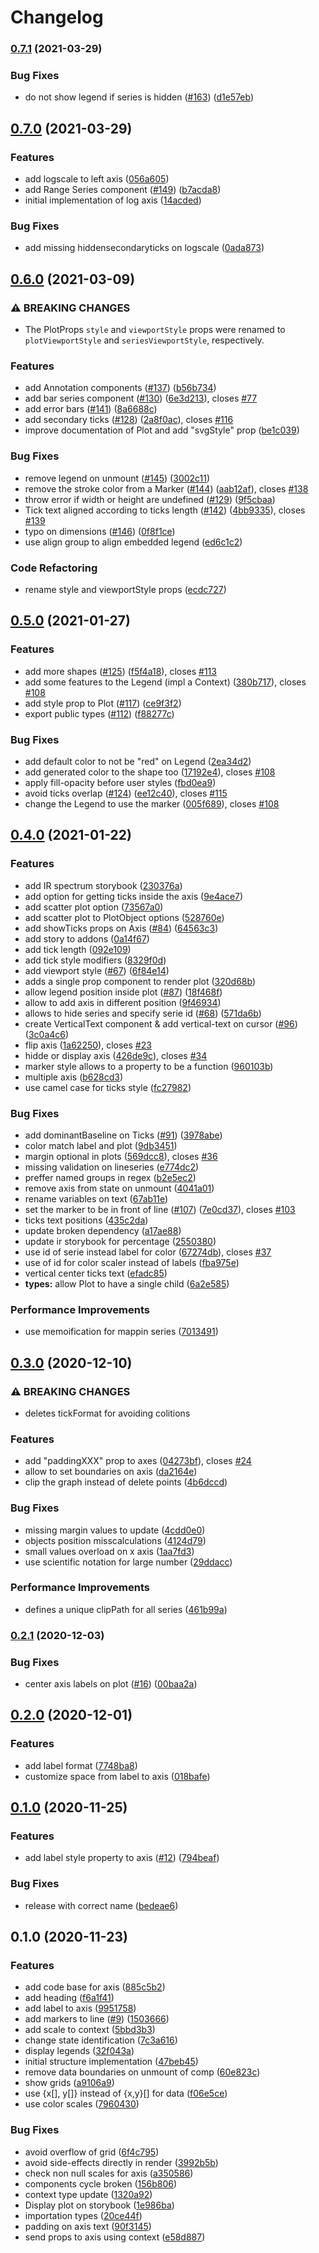 # Changelog

### [0.7.1](https://www.github.com/zakodium/react-plot/compare/v0.7.0...v0.7.1) (2021-03-29)


### Bug Fixes

* do not show legend if series is hidden ([#163](https://www.github.com/zakodium/react-plot/issues/163)) ([d1e57eb](https://www.github.com/zakodium/react-plot/commit/d1e57eb0765ab53bda67675de556265cc6bcfcff))

## [0.7.0](https://www.github.com/zakodium/react-plot/compare/v0.6.0...v0.7.0) (2021-03-29)


### Features

* add logscale to left axis ([056a605](https://www.github.com/zakodium/react-plot/commit/056a605a9361a56501dda7c75ffc5104287ef7aa))
* add Range Series component ([#149](https://www.github.com/zakodium/react-plot/issues/149)) ([b7acda8](https://www.github.com/zakodium/react-plot/commit/b7acda8173e3e30985329ee2e5db96100afa2d8f))
* initial implementation of log axis ([14acded](https://www.github.com/zakodium/react-plot/commit/14acded701e9310595e286bcf68bec48fa64f5d4))


### Bug Fixes

* add missing hiddensecondaryticks on logscale ([0ada873](https://www.github.com/zakodium/react-plot/commit/0ada8734179021616063cbd1374582ef2c792676))

## [0.6.0](https://www.github.com/zakodium/react-plot/compare/v0.5.0...v0.6.0) (2021-03-09)


### ⚠ BREAKING CHANGES

* The PlotProps `style` and `viewportStyle` props were renamed to `plotViewportStyle` and `seriesViewportStyle`, respectively.

### Features

* add Annotation components ([#137](https://www.github.com/zakodium/react-plot/issues/137)) ([b56b734](https://www.github.com/zakodium/react-plot/commit/b56b73403735b59635756ed043fd6d225513dbc9))
* add bar series component ([#130](https://www.github.com/zakodium/react-plot/issues/130)) ([6e3d213](https://www.github.com/zakodium/react-plot/commit/6e3d21329cbd867fb05cb5d85c0576d700be867a)), closes [#77](https://www.github.com/zakodium/react-plot/issues/77)
* add error bars  ([#141](https://www.github.com/zakodium/react-plot/issues/141)) ([8a6688c](https://www.github.com/zakodium/react-plot/commit/8a6688c8c2868f89037e30e3fbab8f54723ce47b))
* add secondary ticks  ([#128](https://www.github.com/zakodium/react-plot/issues/128)) ([2a8f0ac](https://www.github.com/zakodium/react-plot/commit/2a8f0ac4a79b4760d5a92ebb61121462712e9885)), closes [#116](https://www.github.com/zakodium/react-plot/issues/116)
* improve documentation of Plot and add "svgStyle" prop ([be1c039](https://www.github.com/zakodium/react-plot/commit/be1c0398f7e0dcb52d80394506491ffbed487d2e))


### Bug Fixes

* remove legend on unmount ([#145](https://www.github.com/zakodium/react-plot/issues/145)) ([3002c11](https://www.github.com/zakodium/react-plot/commit/3002c11c2ba75873fd7c74c16270454e239aaaa8))
* remove the stroke color from a Marker ([#144](https://www.github.com/zakodium/react-plot/issues/144)) ([aab12af](https://www.github.com/zakodium/react-plot/commit/aab12af970785ff451352dd515e2716cb1ea236a)), closes [#138](https://www.github.com/zakodium/react-plot/issues/138)
* throw error if width or height are undefined ([#129](https://www.github.com/zakodium/react-plot/issues/129)) ([9f5cbaa](https://www.github.com/zakodium/react-plot/commit/9f5cbaa6db1135cb3f417f31bf14306564b0736c))
* Tick text aligned according to ticks length ([#142](https://www.github.com/zakodium/react-plot/issues/142)) ([4bb9335](https://www.github.com/zakodium/react-plot/commit/4bb9335bc1df6b994e3275651a8f035efb6b354e)), closes [#139](https://www.github.com/zakodium/react-plot/issues/139)
* typo on dimensions ([#146](https://www.github.com/zakodium/react-plot/issues/146)) ([0f8f1ce](https://www.github.com/zakodium/react-plot/commit/0f8f1ce132fa2e0921ee4f7738b27edcecb11db0))
* use align group to align embedded legend ([ed6c1c2](https://www.github.com/zakodium/react-plot/commit/ed6c1c29d91ac2d53d01275ccd16ee6f2a37fd2f))


### Code Refactoring

* rename style and viewportStyle props ([ecdc727](https://www.github.com/zakodium/react-plot/commit/ecdc72736c554b5a5b1c56c6c9fd1b5350abad3f))

## [0.5.0](https://www.github.com/zakodium/react-plot/compare/v0.4.0...v0.5.0) (2021-01-27)


### Features

* add more shapes ([#125](https://www.github.com/zakodium/react-plot/issues/125)) ([f5f4a18](https://www.github.com/zakodium/react-plot/commit/f5f4a185ddb7962f440a6938adb2939e1e00c6af)), closes [#113](https://www.github.com/zakodium/react-plot/issues/113)
* add some features to the Legend (impl a Context) ([380b717](https://www.github.com/zakodium/react-plot/commit/380b717e3903e598427a6dd25fbc50cda2086d4a)), closes [#108](https://www.github.com/zakodium/react-plot/issues/108)
* add style prop to Plot ([#117](https://www.github.com/zakodium/react-plot/issues/117)) ([ce9f3f2](https://www.github.com/zakodium/react-plot/commit/ce9f3f26d4f90a9190aba74fc6399721697c5bce))
* export public types ([#112](https://www.github.com/zakodium/react-plot/issues/112)) ([f88277c](https://www.github.com/zakodium/react-plot/commit/f88277cf959c9b162bc2c8758441a31f4f76afdb))


### Bug Fixes

* add default color to not be "red" on Legend ([2ea34d2](https://www.github.com/zakodium/react-plot/commit/2ea34d2bf4dd350a04fe970f114b91d0bf8dce62))
* add generated color to the shape too ([17192e4](https://www.github.com/zakodium/react-plot/commit/17192e454dfb29aa2e002b13fb8f3d347adeb9af)), closes [#108](https://www.github.com/zakodium/react-plot/issues/108)
* apply fill-opacity before user styles ([fbd0ea9](https://www.github.com/zakodium/react-plot/commit/fbd0ea9857087e57367c33cf922cf36a9210b291))
* avoid ticks overlap  ([#124](https://www.github.com/zakodium/react-plot/issues/124)) ([ee12c40](https://www.github.com/zakodium/react-plot/commit/ee12c401f90919f4114e98d6d51a50e3391e4769)), closes [#115](https://www.github.com/zakodium/react-plot/issues/115)
* change the Legend to use the marker ([005f689](https://www.github.com/zakodium/react-plot/commit/005f6899fb798fc89682ee8f9da2a8d5d2be1e60)), closes [#108](https://www.github.com/zakodium/react-plot/issues/108)

## [0.4.0](https://www.github.com/zakodium/react-plot/compare/v0.3.0...v0.4.0) (2021-01-22)


### Features

* add IR spectrum storybook ([230376a](https://www.github.com/zakodium/react-plot/commit/230376afc4ba4feec49637582c52375d460ddfc7))
* add option for getting ticks inside the axis ([9e4ace7](https://www.github.com/zakodium/react-plot/commit/9e4ace75fb6baafed2131ab39fdff68dcfdbb5d1))
* add scatter plot option ([73567a0](https://www.github.com/zakodium/react-plot/commit/73567a022c6254fa62172ae8124fd9bd19327c56))
* add scatter plot to PlotObject options ([528760e](https://www.github.com/zakodium/react-plot/commit/528760eeeae8aaeab2334c14f4a448733eb17e80))
* add showTicks props on Axis ([#84](https://www.github.com/zakodium/react-plot/issues/84)) ([64563c3](https://www.github.com/zakodium/react-plot/commit/64563c35b501005afe0026b926ddc48c3fe14061))
* add story to addons ([0a14f67](https://www.github.com/zakodium/react-plot/commit/0a14f678319e4bb59b6013150b1c80de9b542ed9))
* add tick length ([092e109](https://www.github.com/zakodium/react-plot/commit/092e109a96b87f5d35dfb6602777d90df4d8aa34))
* add tick style modifiers ([8329f0d](https://www.github.com/zakodium/react-plot/commit/8329f0d40f8297e687012106bad8a6454edc0104))
* add viewport style ([#67](https://www.github.com/zakodium/react-plot/issues/67)) ([6f84e14](https://www.github.com/zakodium/react-plot/commit/6f84e1424b10d3c18a5ea6aa5fedec9467beb283))
* adds a single prop component to render plot ([320d68b](https://www.github.com/zakodium/react-plot/commit/320d68bc2d6446912818b941991ed6773da9c52f))
* allow legend position inside plot ([#87](https://www.github.com/zakodium/react-plot/issues/87)) ([18f468f](https://www.github.com/zakodium/react-plot/commit/18f468fdea0f60169d1e51c847168eb2275a75cb))
* allow to add axis in different position ([9f46934](https://www.github.com/zakodium/react-plot/commit/9f46934cecf5cb4ef1087e2f97de0edd5ee6b186))
* allows to hide series and specify serie id ([#68](https://www.github.com/zakodium/react-plot/issues/68)) ([571da6b](https://www.github.com/zakodium/react-plot/commit/571da6b92e27145b80bec88d0843d00f31288ddd))
* create VerticalText component & add vertical-text on cursor ([#96](https://www.github.com/zakodium/react-plot/issues/96)) ([3c0a4c6](https://www.github.com/zakodium/react-plot/commit/3c0a4c6f3b930171a2820e3e2ad874adbac55f91))
* flip axis ([1a62250](https://www.github.com/zakodium/react-plot/commit/1a62250bc338b8c3e7e856fb9c6297625153ddb8)), closes [#23](https://www.github.com/zakodium/react-plot/issues/23)
* hidde or display axis ([426de9c](https://www.github.com/zakodium/react-plot/commit/426de9c99697b980cac0b880cd015f4191518bd3)), closes [#34](https://www.github.com/zakodium/react-plot/issues/34)
* marker style allows to a property to be a function ([960103b](https://www.github.com/zakodium/react-plot/commit/960103ba0f71b8c2c7107dc3648c6bb956580767))
* multiple axis ([b628cd3](https://www.github.com/zakodium/react-plot/commit/b628cd32d2dc23b91604667d51017cfab52f1493))
* use camel case for ticks style ([fc27982](https://www.github.com/zakodium/react-plot/commit/fc27982e26c897ad588ef5e49909e4c2e3973b76))


### Bug Fixes

* add dominantBaseline on Ticks ([#91](https://www.github.com/zakodium/react-plot/issues/91)) ([3978abe](https://www.github.com/zakodium/react-plot/commit/3978abe62925921534a9401a006cfc9d8cf7404a))
* color match label and plot ([9db3451](https://www.github.com/zakodium/react-plot/commit/9db3451a9180d837684450ea16ab67b216ac4a9b))
* margin optional in plots ([569dcc8](https://www.github.com/zakodium/react-plot/commit/569dcc889898a9ca06c5b4b1fd54adf1cd3892ef)), closes [#36](https://www.github.com/zakodium/react-plot/issues/36)
* missing validation on lineseries ([e774dc2](https://www.github.com/zakodium/react-plot/commit/e774dc28d4ca1c69f80eff5504c1d39e2b41a617))
* preffer named groups in regex ([b2e5ec2](https://www.github.com/zakodium/react-plot/commit/b2e5ec2d4a7c878439cd7f474098db5b2c1806dc))
* remove axis from state on unmount ([4041a01](https://www.github.com/zakodium/react-plot/commit/4041a01eb27e121be6ba0faa5b2a6b839d4c2078))
* rename variables on text ([67ab11e](https://www.github.com/zakodium/react-plot/commit/67ab11ef0be83958de1c10238e6829be8270e22d))
* set the marker to be in front of line ([#107](https://www.github.com/zakodium/react-plot/issues/107)) ([7e0cd37](https://www.github.com/zakodium/react-plot/commit/7e0cd3796b8dbd6852d58836a9cf667dcc1599eb)), closes [#103](https://www.github.com/zakodium/react-plot/issues/103)
* ticks text positions ([435c2da](https://www.github.com/zakodium/react-plot/commit/435c2da978b746cb75c1ce769621326f61bed6f6))
* update broken dependency ([a17ae88](https://www.github.com/zakodium/react-plot/commit/a17ae88a6e3a69c3ae566eea1f62a737e3008793))
* update ir storybook for percentage ([2550380](https://www.github.com/zakodium/react-plot/commit/255038052d96d47a186973aa5532b502c20085b0))
* use id of serie instead label for color ([67274db](https://www.github.com/zakodium/react-plot/commit/67274db7dd5d3d0d40211843e9ec3b2025b37ebe)), closes [#37](https://www.github.com/zakodium/react-plot/issues/37)
* use of id for color scaler instead of labels ([fba975e](https://www.github.com/zakodium/react-plot/commit/fba975ea11475868cac18f3999ce501a343b44ed))
* vertical center ticks text ([efadc85](https://www.github.com/zakodium/react-plot/commit/efadc85754d51320e588568a05d8e8ff1ae52e10))
* **types:** allow Plot to have a single child ([6a2e585](https://www.github.com/zakodium/react-plot/commit/6a2e58500c1a3168e9186c18c6bf8642e31b61cb))


### Performance Improvements

* use memoification for mappin series ([7013491](https://www.github.com/zakodium/react-plot/commit/7013491ec26cc1e7a3ff4c2a3e6120ad74faa1f1))

## [0.3.0](https://www.github.com/zakodium/react-plot/compare/v0.2.1...v0.3.0) (2020-12-10)

### ⚠ BREAKING CHANGES

- deletes tickFormat for avoiding colitions

### Features

- add "paddingXXX" prop to axes ([04273bf](https://www.github.com/zakodium/react-plot/commit/04273bf2aba097887e58e6a6b327f8975297ef45)), closes [#24](https://www.github.com/zakodium/react-plot/issues/24)
- allow to set boundaries on axis ([da2164e](https://www.github.com/zakodium/react-plot/commit/da2164e2f06ff93bab8a08a29d68a046a1444720))
- clip the graph instead of delete points ([4b6dccd](https://www.github.com/zakodium/react-plot/commit/4b6dccd9a501b9690fabf0f9e789733ba2b7da84))

### Bug Fixes

- missing margin values to update ([4cdd0e0](https://www.github.com/zakodium/react-plot/commit/4cdd0e076503ada443aa96ab8f08f929a540a9bb))
- objects position misscalculations ([4124d79](https://www.github.com/zakodium/react-plot/commit/4124d79b5d9fa6b5d78a3d308b4235eac07ecfb5))
- small values overload on x axis ([1aa7fd3](https://www.github.com/zakodium/react-plot/commit/1aa7fd33008038423eb3dc06194d5bbeb3010259))
- use scientific notation for large number ([29ddacc](https://www.github.com/zakodium/react-plot/commit/29ddaccb90fc1925421fd011703ff50e916d74ed))

### Performance Improvements

- defines a unique clipPath for all series ([461b99a](https://www.github.com/zakodium/react-plot/commit/461b99a4702989818167463c3799cadd13ff7b2f))

### [0.2.1](https://www.github.com/zakodium/react-plot/compare/v0.2.0...v0.2.1) (2020-12-03)

### Bug Fixes

- center axis labels on plot ([#16](https://www.github.com/zakodium/react-plot/issues/16)) ([00baa2a](https://www.github.com/zakodium/react-plot/commit/00baa2a461e1d6587055d173c6d5112b73b6c7e4))

## [0.2.0](https://www.github.com/zakodium/react-plot/compare/v0.1.0...v0.2.0) (2020-12-01)

### Features

- add label format ([7748ba8](https://www.github.com/zakodium/react-plot/commit/7748ba8fb9a873971abe16bce877555cab5ed072))
- customize space from label to axis ([018bafe](https://www.github.com/zakodium/react-plot/commit/018bafeb0b179ac75e933639d59d0d93887bbf97))

## [0.1.0](https://www.github.com/zakodium/react-plot/compare/v1.0.0...v0.1.0) (2020-11-25)

### Features

- add label style property to axis ([#12](https://www.github.com/zakodium/react-plot/issues/12)) ([794beaf](https://www.github.com/zakodium/react-plot/commit/794beaf1df6c08713b47ea563879a7d04c677cdf))

### Bug Fixes

- release with correct name ([bedeae6](https://www.github.com/zakodium/react-plot/commit/bedeae69213eac229470f6d1791714c68f3538e5))

## 0.1.0 (2020-11-23)

### Features

- add code base for axis ([885c5b2](https://www.github.com/zakodium/react-plot/commit/885c5b2f365ab2a904e5f77fd6669a9d4e6571ce))
- add heading ([f6a1f41](https://www.github.com/zakodium/react-plot/commit/f6a1f41f88a45f7d1dd87d3bfe9db3b55b73933e))
- add label to axis ([9951758](https://www.github.com/zakodium/react-plot/commit/99517584429976dfe7080112c48886e56c0d28f4))
- add markers to line ([#9](https://www.github.com/zakodium/react-plot/issues/9)) ([1503666](https://www.github.com/zakodium/react-plot/commit/1503666a10803d5021be122d61f321be93ccb3cf))
- add scale to context ([5bbd3b3](https://www.github.com/zakodium/react-plot/commit/5bbd3b3b741ac5bcb62a4caf90e069ed1b3ae56d))
- change state identification ([7c3a616](https://www.github.com/zakodium/react-plot/commit/7c3a616d2a0453066223efe1e62c5a7ae437a5d5))
- display legends ([32f043a](https://www.github.com/zakodium/react-plot/commit/32f043a7266148d260974c63903ccfde21c95018))
- initial structure implementation ([47beb45](https://www.github.com/zakodium/react-plot/commit/47beb450c67592fab89dc776d1c51103e013f61e))
- remove data boundaries on unmount of comp ([60e823c](https://www.github.com/zakodium/react-plot/commit/60e823ce12c9d3e9e5f454da2cd6331c86c9141a))
- show grids ([a9106a9](https://www.github.com/zakodium/react-plot/commit/a9106a94991b0d08f351f795ce829b4336a22589))
- use {x[], y[]} instead of {x,y}[] for data ([f06e5ce](https://www.github.com/zakodium/react-plot/commit/f06e5ce7eb6678887ca3760fab394715ca8ccb13))
- use color scales ([7960430](https://www.github.com/zakodium/react-plot/commit/79604306c846f9c152beb0ec90aaebea4ffb7392))

### Bug Fixes

- avoid overflow of grid ([6f4c795](https://www.github.com/zakodium/react-plot/commit/6f4c79530b2c7a89c6a0f0df96046550986c6fb6))
- avoid side-effects directly in render ([3992b5b](https://www.github.com/zakodium/react-plot/commit/3992b5b3ad16885ccdbc96235f2675ccd8d7e51f))
- check non null scales for axis ([a350586](https://www.github.com/zakodium/react-plot/commit/a350586bf96d6dd3c6271b096a4149001d0c5572))
- components cycle broken ([156b806](https://www.github.com/zakodium/react-plot/commit/156b8067c56c3369a93db98c34f9b105febdc347))
- context type update ([1320a92](https://www.github.com/zakodium/react-plot/commit/1320a92fbe30b36ab98326c3e408f78c2446d24e))
- Display plot on storybook ([1e986ba](https://www.github.com/zakodium/react-plot/commit/1e986bab0af7c8e2d0edd90788af5a8c47441cf2))
- importation types ([20ce44f](https://www.github.com/zakodium/react-plot/commit/20ce44f930b9ad4ccf04172d4e5500ad43a2a530))
- padding on axis text ([90f3145](https://www.github.com/zakodium/react-plot/commit/90f314569b375fa82ed2e1b570ae1229d1f9fe85))
- send props to axis using context ([e58d887](https://www.github.com/zakodium/react-plot/commit/e58d88761aa37472b2947625298bbc3d87fa4ff1))
